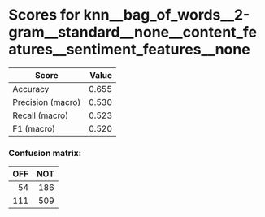 # Scores for knn__bag_of_words__2-gram__standard__none__content_features__sentiment_features__none
|      Score      |Value|
|-----------------|----:|
|Accuracy         |0.655|
|Precision (macro)|0.530|
|Recall (macro)   |0.523|
|F1 (macro)       |0.520|

### Confusion matrix:
|OFF|NOT|
|--:|--:|
| 54|186|
|111|509|
